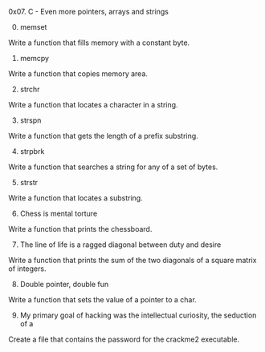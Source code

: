 0x07. C - Even more pointers, arrays and strings

0. memset

Write a function that fills memory with a constant byte.

1. memcpy

Write a function that copies memory area.

2. strchr

Write a function that locates a character in a string.

3. strspn

Write a function that gets the length of a prefix substring.

4. strpbrk

Write a function that searches a string for any of a set of bytes.

5. strstr

Write a function that locates a substring.

6. Chess is mental torture

Write a function that prints the chessboard.

7. The line of life is a ragged diagonal between duty and desire

Write a function that prints the sum of the two diagonals of a square matrix of integers.

8. Double pointer, double fun

Write a function that sets the value of a pointer to a char.

9. My primary goal of hacking was the intellectual curiosity, the seduction of a

Create a file that contains the password for the crackme2 executable.

